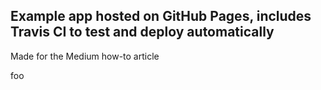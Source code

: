 ## Example app hosted on GitHub Pages, includes Travis CI to test and deploy automatically

Made for the Medium how-to article

foo
